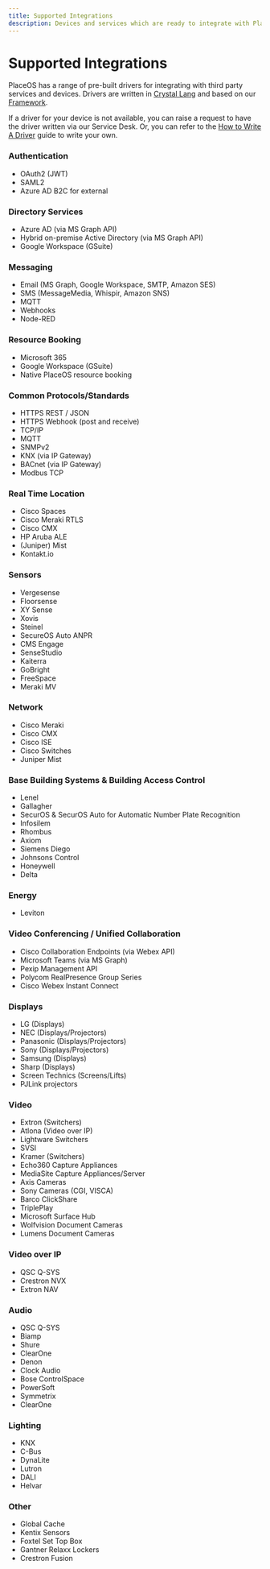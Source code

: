 ```yaml
---
title: Supported Integrations
description: Devices and services which are ready to integrate with PlaceOS
---
```


# Supported Integrations

PlaceOS has a range of pre-built drivers for integrating with third party services and devices. Drivers are written in [Crystal Lang](https://crystal-lang.org/) and based on our [Framework](https://github.com/PlaceOS/driver).

If a driver for your device is not available, you can raise a request to have the driver written via our Service Desk. Or, you can refer to the [How to Write A Driver](../tutorial/backend/write-a-driver/) guide to write your own.

### Authentication

* OAuth2 (JWT)
* SAML2
* Azure AD B2C for external

### Directory Services

* Azure AD (via MS Graph API)
* Hybrid on-premise Active Directory (via MS Graph API)
* Google Workspace (GSuite)

### Messaging

* Email (MS Graph, Google Workspace, SMTP, Amazon SES)
* SMS (MessageMedia, Whispir, Amazon SNS)
* MQTT
* Webhooks
* Node-RED

### Resource Booking

* Microsoft 365
* Google Workspace (GSuite)
* Native PlaceOS resource booking

### Common Protocols/Standards

* HTTPS REST / JSON
* HTTPS Webhook (post and receive)
* TCP/IP
* MQTT
* SNMPv2
* KNX (via IP Gateway)
* BACnet (via IP Gateway)
* Modbus TCP

### Real Time Location

* Cisco Spaces
* Cisco Meraki RTLS
* Cisco CMX
* HP Aruba ALE
* (Juniper) Mist
* Kontakt.io

### Sensors

* Vergesense
* Floorsense
* XY Sense
* Xovis
* Steinel
* SecureOS Auto ANPR
* CMS Engage
* SenseStudio
* Kaiterra
* GoBright
* FreeSpace
* Meraki MV

### Network

* Cisco Meraki
* Cisco CMX
* Cisco ISE
* Cisco Switches
* Juniper Mist

### Base Building Systems & Building Access Control

* Lenel
* Gallagher
* SecurOS & SecurOS Auto for Automatic Number Plate Recognition
* Infosilem
* Rhombus
* Axiom
* Siemens Diego
* Johnsons Control
* Honeywell
* Delta

### Energy

* Leviton

### Video Conferencing / Unified Collaboration

* Cisco Collaboration Endpoints (via Webex API)
* Microsoft Teams (via MS Graph)
* Pexip Management API
* Polycom RealPresence Group Series
* Cisco Webex Instant Connect

### Displays

* LG (Displays)
* NEC (Displays/Projectors)
* Panasonic (Displays/Projectors)
* Sony (Displays/Projectors)
* Samsung (Displays)
* Sharp (Displays)
* Screen Technics (Screens/Lifts)
* PJLink projectors

### Video

* Extron (Switchers)
* Atlona (Video over IP)
* Lightware Switchers
* SVSI
* Kramer (Switchers)
* Echo360 Capture Appliances
* MediaSite Capture Appliances/Server
* Axis Cameras
* Sony Cameras (CGI, VISCA)
* Barco ClickShare
* TriplePlay
* Microsoft Surface Hub
* Wolfvision Document Cameras
* Lumens Document Cameras

### Video over IP

* QSC Q-SYS&#x20;
* Crestron NVX&#x20;
* Extron NAV

### Audio

* QSC Q-SYS
* Biamp
* Shure
* ClearOne
* Denon
* Clock Audio
* Bose ControlSpace
* PowerSoft
* Symmetrix
* ClearOne

### Lighting

* KNX
* C-Bus
* DynaLite
* Lutron
* DALI
* Helvar

### Other

* Global Cache
* Kentix Sensors
* Foxtel Set Top Box
* Gantner Relaxx Lockers
* Crestron Fusion

###
